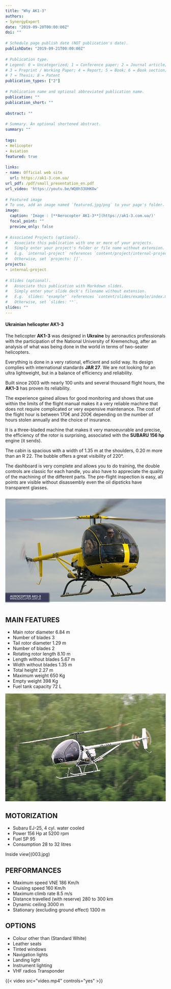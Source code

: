 ```yaml
---
title: "Why AK1-3"
authors:
- SynergyExport
date: "2019-09-20T00:00:00Z"
doi: ""

# Schedule page publish date (NOT publication's date).
publishDate: "2019-09-21T00:00:00Z"

# Publication type.
# Legend: 0 = Uncategorized; 1 = Conference paper; 2 = Journal article;
# 3 = Preprint / Working Paper; 4 = Report; 5 = Book; 6 = Book section;
# 7 = Thesis; 8 = Patent
publication_types: ["2"]

# Publication name and optional abbreviated publication name.
publication: ""
publication_short: ""

abstract: ""

# Summary. An optional shortened abstract.
summary: ""

tags:
- Helicopter
- Aviation
featured: true

links:
- name: Official web site
  url: https://ak1-3.com.ua/
url_pdf: /pdf/small_presentation_en.pdf
url_video: 'https://youtu.be/WQ0h33UHKOw'

# Featured image
# To use, add an image named `featured.jpg/png` to your page's folder. 
image:
  caption: 'Image : [**Aerocopter AK1-3**](https://ak1-3.com.ua/)'
  focal_point: ""
  preview_only: false

# Associated Projects (optional).
#   Associate this publication with one or more of your projects.
#   Simply enter your project's folder or file name without extension.
#   E.g. `internal-project` references `content/project/internal-project/index.md`.
#   Otherwise, set `projects: []`.
projects:
- internal-project

# Slides (optional).
#   Associate this publication with Markdown slides.
#   Simply enter your slide deck's filename without extension.
#   E.g. `slides: "example"` references `content/slides/example/index.md`.
#   Otherwise, set `slides: ""`.
slides: ""
---
```



#### Ukrainian helicopter AK1-3

The helicopter **AK1-3** was designed in **Ukraine** by aeronautics professionals with the participation of the National University of Kremenchug, after an analysis of what was being done in the world in terms of two-seater helicopters.

Everything is done in a very rational, efficient and solid way. Its design complies with international standards **JAR 27**. We are not looking for an ultra lightweight, but in a balance of efficiency and reliability.

Built since 2003 with nearly 100 units and several thousand flight hours, the **AK1-3** has proven its reliability.

The experience gained allows for good monitoring and shows that use within the limits of the flight manual makes it a very reliable machine that does not require complicated or very expensive maintenance.
The cost of the flight hour is between 170€ and 200€ depending on the number of hours stolen annually and the choice of insurance.

It is a three-bladed machine that makes it very manoeuvrable and precise, the efficiency of the rotor is surprising, associated with the **SUBARU 156 hp** engine (it sends).

The cabin is spacious with a width of 1.35 m at the shoulders, 0.20 m more than an R 22. The bubble offers a great visibility of 220°.

The dashboard is very complete and allows you to do training, the double controls are classic for each handle, you also have to appreciate the quality of the machining of the different parts.
The pre-flight inspection is easy, all points are visible without disassembly even the oil dipsticks have transparent glasses.

![Inside view](001.jpg)

## MAIN FEATURES

- Main rotor diameter 6.84 m
- Number of blades 3
- Tail rotor diameter 1.29 m
- Number of blades 2
- Rotating rotor length 8.10 m
- Length without blades 5.67 m
- Width without blades 1.35 m
- Total height 2.27 m
- Maximum weight 650 Kg
- Empty weight 398 Kg
- Fuel tank capacity 72 L

![Inside view](002.jpg)

## MOTORIZATION

- Subaru EJ-25, 4 cyl. water cooled
- Power 156 Hp at 5200 rpm
- Fuel SP 95
- Consumption 28 to 32 litres

Inside view](003.jpg)

## PERFORMANCES

- Maximum speed VNE 186 Km/h
- Cruising speed 160 Km/h
- Maximum climb rate 8.5 m/s
- Distance travelled (with reserve) 280 to 300 km
- Dynamic ceiling 3000 m
- Stationary (excluding ground effect) 1300 m

## OPTIONS

- Colour other than (Standard White)
- Leather seats
- Tinted windows
- Navigation lights
- Landing light
- Instrument lighting
- VHF radios Transponder

{{< video src="video.mp4" controls="yes" >}}
